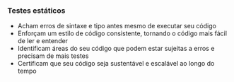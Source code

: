 ### Testes estáticos

- Acham erros de sintaxe e tipo antes mesmo de executar seu código
- Enforçam um estilo de código consistente, tornando o código mais fácil de ler e entender
- Identificam áreas do seu código que podem estar sujeitas a erros e precisam de mais testes
- Certificam que seu código seja sustentável e escalável ao longo do tempo